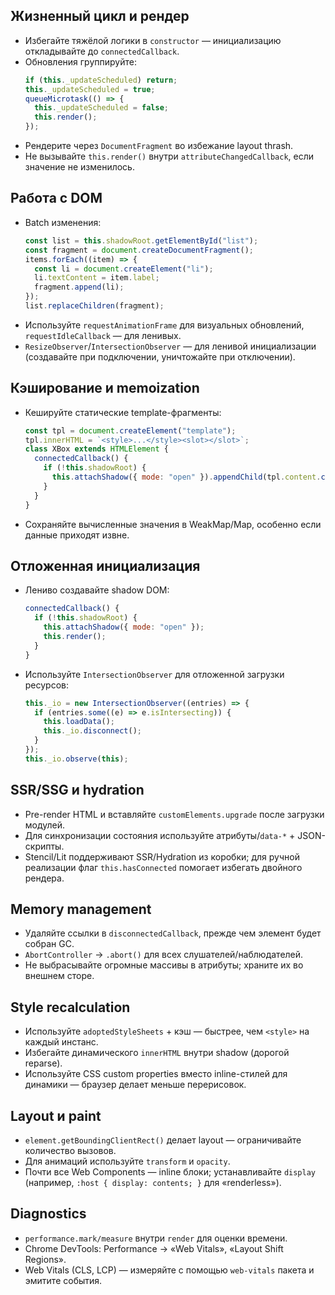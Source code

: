 ## Жизненный цикл и рендер

- Избегайте тяжёлой логики в `constructor` — инициализацию откладывайте до `connectedCallback`.
- Обновления группируйте:
  ```js
  if (this._updateScheduled) return;
  this._updateScheduled = true;
  queueMicrotask(() => {
    this._updateScheduled = false;
    this.render();
  });
  ```
- Рендерите через `DocumentFragment` во избежание layout thrash.
- Не вызывайте `this.render()` внутри `attributeChangedCallback`, если значение не изменилось.

## Работа с DOM

- Batch изменения:
  ```js
  const list = this.shadowRoot.getElementById("list");
  const fragment = document.createDocumentFragment();
  items.forEach((item) => {
    const li = document.createElement("li");
    li.textContent = item.label;
    fragment.append(li);
  });
  list.replaceChildren(fragment);
  ```
- Используйте `requestAnimationFrame` для визуальных обновлений, `requestIdleCallback` — для ленивых.
- `ResizeObserver`/`IntersectionObserver` — для ленивой инициализации (создавайте при подключении, уничтожайте при отключении).

## Кэширование и memoization

- Кешируйте статические template-фрагменты:
  ```js
  const tpl = document.createElement("template");
  tpl.innerHTML = `<style>...</style><slot></slot>`;
  class XBox extends HTMLElement {
    connectedCallback() {
      if (!this.shadowRoot) {
        this.attachShadow({ mode: "open" }).appendChild(tpl.content.cloneNode(true));
      }
    }
  }
  ```
- Сохраняйте вычисленные значения в WeakMap/Map, особенно если данные приходят извне.

## Отложенная инициализация

- Лениво создавайте shadow DOM:
  ```js
  connectedCallback() {
    if (!this.shadowRoot) {
      this.attachShadow({ mode: "open" });
      this.render();
    }
  }
  ```
- Используйте `IntersectionObserver` для отложенной загрузки ресурсов:
  ```js
  this._io = new IntersectionObserver((entries) => {
    if (entries.some((e) => e.isIntersecting)) {
      this.loadData();
      this._io.disconnect();
    }
  });
  this._io.observe(this);
  ```

## SSR/SSG и hydration

- Pre-render HTML и вставляйте `customElements.upgrade` после загрузки модулей.
- Для синхронизации состояния используйте атрибуты/`data-*` + JSON-скрипты.
- Stencil/Lit поддерживают SSR/Hydration из коробки; для ручной реализации флаг `this.hasConnected` помогает избегать двойного рендера.

## Memory management

- Удаляйте ссылки в `disconnectedCallback`, прежде чем элемент будет собран GC.
- `AbortController` → `.abort()` для всех слушателей/наблюдателей.
- Не выбрасывайте огромные массивы в атрибуты; храните их во внешнем сторе.

## Style recalculation

- Используйте `adoptedStyleSheets` + кэш — быстрее, чем `<style>` на каждый инстанс.
- Избегайте динамического `innerHTML` внутри shadow (дорогой reparse).
- Используйте CSS custom properties вместо inline-стилей для динамики — браузер делает меньше перерисовок.

## Layout и paint

- `element.getBoundingClientRect()` делает layout — ограничивайте количество вызовов.
- Для анимаций используйте `transform` и `opacity`.
- Почти все Web Components — inline блоки; устанавливайте `display` (например, `:host { display: contents; }` для «renderless»).

## Diagnostics

- `performance.mark/measure` внутри `render` для оценки времени.
- Chrome DevTools: Performance → «Web Vitals», «Layout Shift Regions».
- Web Vitals (CLS, LCP) — измеряйте с помощью `web-vitals` пакета и эмитите события.
